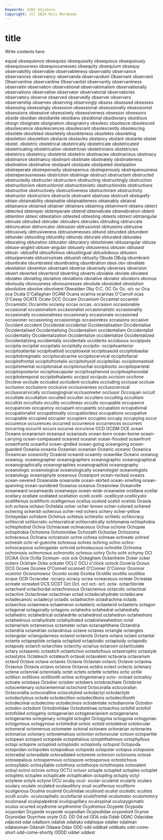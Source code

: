 ```yaml
---
Keywords: 2262 kojimura
Copyright: (C) 2024 Koji Murakami
---
```


# title

Write contents here.



equial obsequience obsequies obsequiosity obsequious obsequiously obsequiousness obsequiousnesses obsequity
obsequium obsequy observability observable observableness observably observance observances observancy observanda
observandum Observant observant Observantine observantine Observantist observantly observantness observatin observation
observational observationalism observationally observations observative observator observatorial observatories observatory observe
observed observedly observer observers observership observes observing observingly obsess obsessed
obsesses obsessing obsessingly obsession obsessional obsessionally obsessionist obsessions obsessive obsessively
obsessiveness obsessor obsessors obside obsidian obsidianite obsidians obsidional obsidionary obsidious
obsign obsignate obsignation obsignatory obsolesc obsolesce obsolesced obsolescence obsolescences obsolescent
obsolescently obsolescing obsolete obsoleted obsoletely obsoleteness obsoletes obsoleting obsoletion obsoletism
obstacle obstacles obstancy obstant obstante obstet obstet. obstetric obstetrical obstetrically
obstetricate obstetricated obstetricating obstetrication obstetrician obstetricians obstetricies obstetrics obstetricy obstetrist
obstetrix obstinacies obstinacious obstinacy obstinance obstinancy obstinant obstinate obstinately obstinateness
obstination obstinative obstipant obstipate obstipated obstipation obstreperate obstreperosity obstreperous obstreperously
obstreperousness obstreperousnesses obstriction obstringe obstruct obstructant obstructed obstructedly obstructer obstructers
obstructing obstructingly obstruction obstructionism obstructionist obstructionistic obstructionists obstructions obstructive obstructively
obstructiveness obstructivism obstructivity obstructor obstructors obstructs obstruent obstruse obstruxit obstupefy
obtain obtainability obtainable obtainableness obtainably obtainal obtainance obtained obtainer obtainers
obtaining obtainment obtains obtect obtected obtemper obtemperate obtend obtenebrate obtenebration
obtent obtention obtest obtestation obtested obtesting obtests obtrect obtriangular obtrude
obtruded obtruder obtruders obtrudes obtruding obtruncate obtruncation obtruncator obtrusion obtrusionist
obtrusions obtrusive obtrusively obtrusiveness obtrusivenesses obtund obtunded obtundent obtunder obtunding
obtundity obtunds obturate obturated obturates obturating obturation obturator obturatory obturbinate
obtusangular obtuse obtuse-angled obtuse-angular obtusely obtuseness obtuser obtusest obtusi- obtusifid
obtusifolious obtusilingual obtusilobous obtusion obtusipennate obtusirostrate obtusish obtusity Obuda OBulg
obumbrant obumbrate obumbrated obumbrating obumbration obus obv obvallate obvelation obvention
obversant obverse obversely obverses obversion obvert obverted obvertend obverting obverts
obviable obviate obviated obviates obviating obviation obviations obviative obviator obviators
obvious obviously obviousness obviousnesses obvolute obvoluted obvolution obvolutive obvolve obvolvent
Obwalden Oby O.C. OC Oc Oc. o/c oc Oca oca
Ocala O'Callaghan OCAM Ocana ocarina ocarinas O'Carroll ocas O'Casey OCATE
Ocate OCC Occam Occamism Occamist occamist Occamistic Occamite occamy occas
occas. occasion occasionable occasional occasionalism occasionalist occasionalistic occasionality occasionally occasionalness
occasionary occasionate occasioned occasioner occasioning occasionings occasionless occasions occasive Occident
occident Occidental occidental Occidentalisation Occidentalise Occidentalised Occidentalising Occidentalism occidentalism Occidentalist
occidentality Occidentalization Occidentalize occidentalize Occidentalized Occidentalizing occidentally occidentals occidents occiduous
occipiputs occipita occipital occipitalis occipitally occipito- occipitoanterior occipitoatlantal occipitoatloid occipitoaxial
occipitoaxoid occipitobasilar occipitobregmatic occipitocalcarine occipitocervical occipitofacial occipitofrontal occipitofrontalis occipitohyoid occipitoiliac
occipitomastoid occipitomental occipitonasal occipitonuchal occipitootic occipitoparietal occipitoposterior occipitoscapular occipitosphenoid occipitosphenoidal
occipitotemporal occipitothalamic occiput occiputs occision occitone Occleve occlude occluded occludent
occludes occluding occlusal occluse occlusion occlusions occlusive occlusiveness occlusocervical occlusocervically
occlusogingival occlusometer occlusor Occoquan occult occultate occultation occulted occulter occulters
occulting occultism occultist occultists occultly occultness occults occupable occupance occupancies
occupancy occupant occupants occupation occupational occupationalist occupationally occupationless occupations occupative
occupiable occupied occupier occupiers occupies occupy occupying occur occurence occurences
occurred occurrence occurrences occurrent occurring occurrit occurs occurse occursive OCD
OCDM OCE ocean Oceana oceanarium oceanaut oceanauts ocean-born ocean-borne ocean-carrying
ocean-compassed oceaned oceanet ocean-flooded oceanfront oceanfronts oceanful ocean-girdled ocean-going oceangoing
ocean-guarded Oceania oceania Oceanian oceanian Oceanic oceanic Oceanica Oceanican oceanicity
Oceanid oceanid oceanity oceanlike Oceano oceanog oceanog. oceanographer oceanographers oceanographic
oceanographical oceanographically oceanographies oceanographist oceanography oceanologic oceanological oceanologically oceanologist oceanologists
oceanology oceanophyte oceanous Oceanport ocean-rocked oceans ocean-severed Oceanside oceanside ocean-skirted
ocean-smelling ocean-spanning ocean-sundered Oceanus oceanus Oceanview Oceanville oceanward oceanwards oceanways
ocean-wide oceanwise ocellana ocellar ocellary ocellate ocellated ocellation ocelli ocelli-
ocellicyst ocellicystic ocelliferous ocelliform ocelligerous ocellus oceloid ocelot ocelots Oceola
och ochava ochavo Ochelata ocher ocher-brown ocher-colored ochered ochering ocherish
ocherous ocher-red ochers ochery ocher-yellow Ocheyedan ochidore Ochimus ochlesis ochlesitic
ochletic ochlocracy ochlocrat ochlocratic ochlocratical ochlocratically ochlomania ochlophobia ochlophobist Ochna
Ochnaceae ochnaceous Ochoa ochone Ochopee ochophobia Ochotona Ochotonidae Ochozath Ochozias
Ochozoma ochraceous Ochrana ochratoxin ochre ochrea ochreae ochreate ochred ochreish
ochr-el-guerche ochreous ochres ochring ochro ochro- ochrocarpous ochrogaster ochroid ochroleucous
ochrolite Ochroma ochronosis ochronosus ochronotic ochrous ochry Ochs ocht ochymy
OCI OCIAA Ocie Ocilla Ocimum -ock ock Ockeghem Ockenheim Ocker
ocker ockers Ockham Ocko ockster OCLC OCLI o'clock oclock Ocneria
Ocnus OCO Ocoee Oconee O'Connell oconnell O'Conner O'Connor Oconnor oconnor
Oconomowoc Oconto ocote Ocotea Ocotillo ocotillo ocotillos ocque OCR Ocracoke
-ocracy ocracy ocrea ocreaceous ocreae Ocreatae ocreate ocreated OCS OCST
Oct Oct. oct oct- oct. octa- octachloride octachord octachordal octachronous
Octacnemus octacolic octactinal octactine Octactiniae octactinian octad octadecahydrate octadecane octadecanoic
octadecyl octadic octadrachm octadrachma octads octaechos octaemera octaemeron octaeteric octaeterid
octaeteris octagon octagonal octagonally octagons octahedra octahedral octahedrally octahedric octahedrical
octahedrite octahedroid octahedron octahedrons octahedrous octahydrate octahydrated octakishexahedron octal octamerism
octamerous octameter octan octanaphthene Octandria octandria octandrian octandrious octane octanes
octangle octangles octangular octangularness octanol octanols Octans octans octant octantal
octants octapeptide octapla octaploid octaploidic octaploidy octapodic octapody octarch octarchies
octarchy octarius octaroon octarticulate octary octasemic octastich octastichon octastichous octastrophic
octastyle octastylos Octateuch octateuch octaval octavalent octavaria octavarium octavd Octave
octave octaves Octavia Octavian octavic Octavie octavina Octavius Octavla octavo
octavos Octavus octdra octect octects octenary octene octennial octennially octet
octets octette octettes octic octile octillion octillions octillionth octine octingentenary
octo- octoad octoalloy octoate octobass October october octobers octobrachiate Octobrist
octocentenary octocentennial octochord Octocoralla octocorallan Octocorallia octocoralline octocotyloid octodactyl octodactyle
octodactylous octode octodecillion octodecillions octodecillionth octodecimal octodecimo octodecimos octodentate octodianome
Octodon octodon octodont Octodontidae Octodontinae octoechos octofid octofoil octofoiled octogamy
octogenarian octogenarianism octogenarians octogenaries octogenary octogild octoglot Octogynia octogynia octogynian
octogynious octogynous octohedral octoic octoid octolateral octolocular octomeral octomerous octometer
octonal octonare octonarian octonaries octonarius octonary octonematous octonion octonocular octoon
octopartite octopean octoped octopede octopetalous octophthalmous octophyllous octopi octopine octoploid
octoploidic octoploidy octopod Octopoda octopodan octopodes octopodous octopods octopolar octopus
octopuses octoradial octoradiate octoradiated octoreme octoroon octoroons octose octosepalous octospermous
octospore octosporous octostichous octosyllabic octosyllable octothorp octothorpe octothorpes octovalent octoyl
octroi octrois octroy OCTU octuor octuple octupled octuples octuplet octuplets
octuplex octuplicate octuplication octupling octuply octyl octylene octyls octyne OCU
ocuby ocul- ocular ocularist ocularly oculars oculary oculate oculated oculauditory
oculi oculiferous oculiform oculigerous Oculina oculinid Oculinidae oculinoid oculist oculistic
oculists oculli oculo- oculocephalic oculofacial oculofrontal oculomotor oculomotory oculonasal oculopalpebral
oculopupillary oculospinal oculozygomatic oculus ocurred ocydrome ocydromine Ocydromus Ocypete Ocypoda
ocypodan Ocypode ocypode ocypodian Ocypodidae ocypodoid Ocyroe Ocyroidae Ocyrrhoe ocyte
O.D. OD Od od ODA oda Odab ODAC Odacidae odacoid
odal odalborn odalisk odalisks odalisque odaller odalman odalwoman Odanah Odawa
Odax ODD odd oddball oddballs odd-come-short odd-come-shortly ODDD odder oddest
